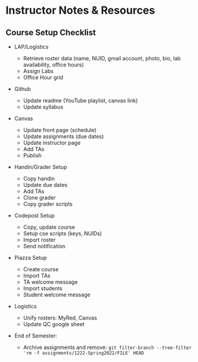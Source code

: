 
# Instructor Notes & Resources

## Course Setup Checklist

* LAP/Logistics
  * Retrieve roster data (name, NUID, gmail account, photo, bio, lab availability, office hours)
  * Assign Labs
  * Office Hour grid

* Github
  * Update readme (YouTube playlist, canvas link)
  * Update syllabus

* Canvas
  * Update front page (schedule)
  * Update assignments (due dates)
  * Update instructor page
  * Add TAs
  * Publish

* Handin/Grader Setup
  * Copy handin
  * Update due dates
  * Add TAs
  * Clone grader
  * Copy grader scripts

* Codepost Setup
  * Copy, update course
  * Setup cse scripts (keys, NUIDs)
  * Import roster
  * Send notification

* Piazza Setup
  * Create course
  * Import TAs
  * TA welcome message
  * Import students
  * Student welcome message

* Logistics
  * Unify rosters: MyRed, Canvas
  * Update QC google sheet

* End of Semester:
  * Archive assignments and remove: `git filter-branch --tree-filter 'rm -f assignments/1222-Spring2022/FILE' HEAD`
